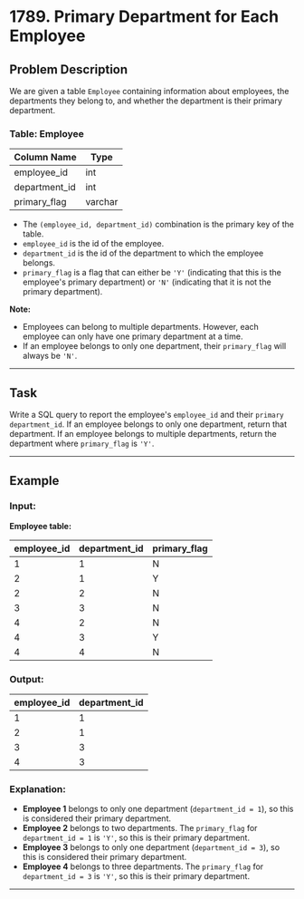 # 1789. Primary Department for Each Employee

## Problem Description

We are given a table `Employee` containing information about employees, the departments they belong to, and whether the department is their primary department.

### Table: Employee

| Column Name   | Type    |
| ------------- | ------- |
| employee_id   | int     |
| department_id | int     |
| primary_flag  | varchar |

- The `(employee_id, department_id)` combination is the primary key of the table.
- `employee_id` is the id of the employee.
- `department_id` is the id of the department to which the employee belongs.
- `primary_flag` is a flag that can either be `'Y'` (indicating that this is the employee's primary department) or `'N'` (indicating that it is not the primary department).

**Note:**

- Employees can belong to multiple departments. However, each employee can only have one primary department at a time.
- If an employee belongs to only one department, their `primary_flag` will always be `'N'`.

---

## Task

Write a SQL query to report the employee's `employee_id` and their `primary department_id`. If an employee belongs to only one department, return that department. If an employee belongs to multiple departments, return the department where `primary_flag` is `'Y'`.

---

## Example

### Input:

**Employee table:**

| employee_id | department_id | primary_flag |
| ----------- | ------------- | ------------ |
| 1           | 1             | N            |
| 2           | 1             | Y            |
| 2           | 2             | N            |
| 3           | 3             | N            |
| 4           | 2             | N            |
| 4           | 3             | Y            |
| 4           | 4             | N            |

### Output:

| employee_id | department_id |
| ----------- | ------------- |
| 1           | 1             |
| 2           | 1             |
| 3           | 3             |
| 4           | 3             |

### Explanation:

- **Employee 1** belongs to only one department (`department_id = 1`), so this is considered their primary department.
- **Employee 2** belongs to two departments. The `primary_flag` for `department_id = 1` is `'Y'`, so this is their primary department.
- **Employee 3** belongs to only one department (`department_id = 3`), so this is considered their primary department.
- **Employee 4** belongs to three departments. The `primary_flag` for `department_id = 3` is `'Y'`, so this is their primary department.

---
